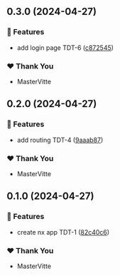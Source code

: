 ## 0.3.0 (2024-04-27)


### 🚀 Features

- add login page TDT-6 ([c872545](https://github.com/Theoretical-Driver-Training/TDT-core-ui/commit/c872545))


### ❤️  Thank You

- MasterVitte

## 0.2.0 (2024-04-27)


### 🚀 Features

- add routing TDT-4 ([9aaab87](https://github.com/Theoretical-Driver-Training/TDT-core-ui/commit/9aaab87))


### ❤️  Thank You

- MasterVitte

## 0.1.0 (2024-04-27)


### 🚀 Features

- create nx app TDT-1 ([82c40c6](https://github.com/Theoretical-Driver-Training/TDT-core-ui/commit/82c40c6))


### ❤️  Thank You

- MasterVitte